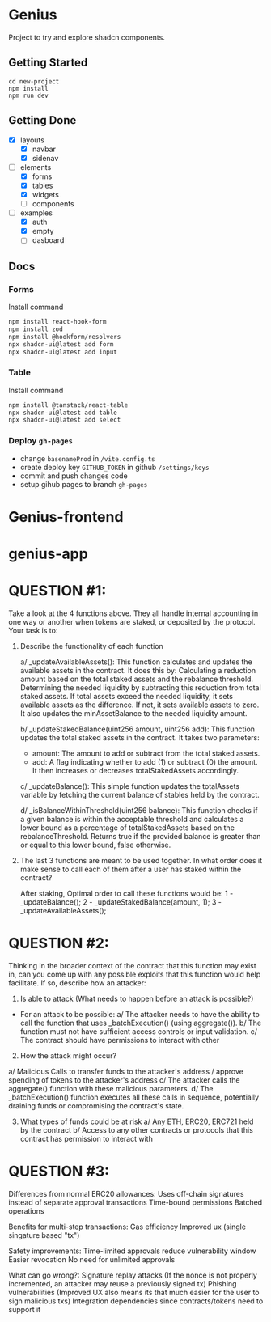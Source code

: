 # Genius

Project to try and explore shadcn components.

## Getting Started

```
cd new-project
npm install
npm run dev
```

## Getting Done

- [x] layouts
  - [x] navbar
  - [x] sidenav
- [ ] elements
  - [x] forms
  - [x] tables
  - [x] widgets
  - [ ] components
- [ ] examples
  - [x] auth
  - [x] empty
  - [ ] dasboard

## Docs

### Forms

Install command

```bash
npm install react-hook-form
npm install zod
npm install @hookform/resolvers
npx shadcn-ui@latest add form
npx shadcn-ui@latest add input
```

### Table

Install command

```bash
npm install @tanstack/react-table
npx shadcn-ui@latest add table
npx shadcn-ui@latest add select
```

### Deploy `gh-pages`

- change `basenameProd` in `/vite.config.ts`
- create deploy key `GITHUB_TOKEN` in github `/settings/keys`
- commit and push changes code
- setup gihub pages to branch `gh-pages`
# Genius-frontend
# genius-app



# QUESTION #1:

Take a look at the 4 functions above. They all handle internal accounting in one way or another when tokens are staked, or deposited by the protocol. Your task is to:

1. Describe the functionality of each function

    a/ _updateAvailableAssets():
    This function calculates and updates the available assets in the contract. It does this by:
      Calculating a reduction amount based on the total staked assets and the rebalance threshold.
      Determining the needed liquidity by subtracting this reduction from total staked assets.
      If total assets exceed the needed liquidity, it sets available assets as the difference.
      If not, it sets available assets to zero.
      It also updates the minAssetBalance to the needed liquidity amount.

    b/ _updateStakedBalance(uint256 amount, uint256 add):
    This function updates the total staked assets in the contract. It takes two parameters:
      - amount: The amount to add or subtract from the total staked assets.
      - add: A flag indicating whether to add (1) or subtract (0) the amount. It then increases or decreases totalStakedAssets    accordingly.

    c/ _updateBalance():
    This simple function updates the totalAssets variable by fetching the current balance of stables held by the contract.

    d/ _isBalanceWithinThreshold(uint256 balance):
    This function checks if a given balance is within the acceptable threshold and calculates a lower bound as a percentage of totalStakedAssets based on the rebalanceThreshold.
    Returns true if the provided balance is greater than or equal to this lower bound, false otherwise.



2. The last 3 functions are meant to be used together. In what order does it make sense to call each of them after a user has staked within the contract?

    After staking, Optimal order to call these functions would be:
      1 - _updateBalance();
      2 - _updateStakedBalance(amount, 1);
      3 - _updateAvailableAssets();


# QUESTION #2:

Thinking in the broader context of the contract that this function may exist in, can you come up with any possible exploits that this function would help facilitate. If so, describe how an attacker:

1. Is able to attack (What needs to happen before an attack is possible?)

  - For an attack to be possible:
    a/ The attacker needs to have the ability to call the function that uses _batchExecution() (using aggregate()).
    b/ The function must not have sufficient access controls or input validation.
    c/ The contract should have permissions to interact with other 

2. How the attack might occur?

  a/ Malicious Calls to transfer funds to the attacker's address /  approve spending of tokens to the attacker's address
  c/ The attacker calls the aggregate() function with these malicious parameters.
  d/ The _batchExecution() function executes all these calls in sequence, potentially draining funds or  compromising the contract's state.


3. What types of funds could be at risk
  a/ Any ETH, ERC20, ERC721 held by the contract
  b/ Access to any other contracts or protocols that this contract has permission to interact with


# QUESTION #3:

Differences from normal ERC20 allowances:
  Uses off-chain signatures instead of separate approval transactions
  Time-bound permissions
  Batched operations

Benefits for multi-step transactions:
  Gas efficiency
  Improved ux (single singature based "tx")

Safety improvements:
  Time-limited approvals reduce vulnerability window
  Easier revocation
  No need for unlimited approvals

What can go wrong?:
  Signature replay attacks (If the nonce is not properly incremented, an attacker may reuse a previously signed tx)
  Phishing vulnerabilities (Improved UX also means its that much easier for the user to sign malicious txs)
  Integration dependencies since contracts/tokens need to support it